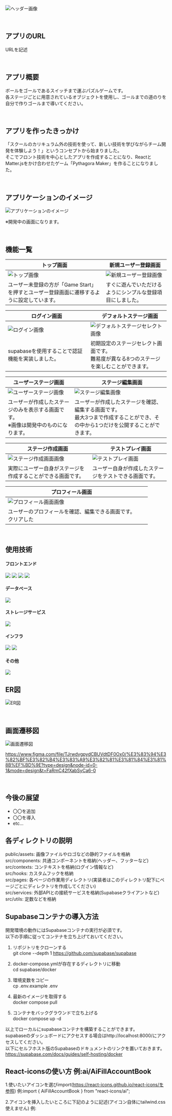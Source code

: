 ![ヘッダー画像](https://github.com/raito2180/pythagora_maker/assets/138564916/4ad33fde-3a8f-4553-a478-c3703b7a44fe)

<br />

## アプリのURL

URLを記述

<br />

## アプリ概要

ボールをゴールであるスイッチまで運ぶパズルゲームです。<br />各ステージごとに用意されているオブジェクトを使用し、ゴールまでの道のりを自分で作りゴールまで導いてください。

<br />

## アプリを作ったきっかけ

「スクールのカリキュラム外の技術を使って、新しい技術を学びながらチーム開発を体験しよう！」というコンセプトから始まりました。<br />そこでフロント技術を中心としたアプリを作成することになり、ReactとMatter.jsをかけ合わせたゲーム「Pythagora Maker」を作ることになりました。

<br />

## アプリケーションのイメージ
![アプリケーションのイメージ](./public/readme/GamePlay.gif)

※開発中の画面になります。

<br />

## 機能一覧
| トップ画面 |新規ユーザー登録画面 |
| ---- | ---- |
| ![トップ画像](./public/readme/Top.png) | ![新規ユーザー登録画像](./public/readme/UserRegistration.png) |
| ユーザー未登録の方が「Game Start」を押すとユーザー登録画面に遷移するように設定しています。 | すぐに遊んでいただけるようにシンプルな登録項目にしました。 |

| ログイン画面 |　デフォルトステージ画面 |
| ---- | ---- |
| ![ログイン画像](./public/readme/login.png) | ![デフォルトステージセレクト画像](public/readme/StagesSelect.png) |
| supabaseを使用することで認証機能を実装しました。 | 初期設定のステージセレクト画面です。<br />難易度が異なる8つのステージを楽しむことができます。 |

| ユーザーステージ画面 |　ステージ編集画面 |
| ---- | ---- |
| ![ユーザーステージ画像](./public/readme/UsersStage.png) | ![ステージ編集画像](public/readme/StagesCreate.png) |
| ユーザーが作成したステージのみを表示する画面です。<br />※画像は開発中のものになります。 | ユーザーが作成したステージを確認、編集する画面です。<br />最大3つまで作成することができ、その中から1つだけを公開することができます。 |

| ステージ作成画面 |　テストプレイ画面 |
| ---- | ---- |
| ![ステージ作成画面画像](画像ディレクトリを記述) | ![テストプレイ画面](画像ディレクトリを記述) |
| 実際にユーザー自身がステージを作成することができる画面です。 | ユーザー自身が作成したステージをテストできる画面です。 |

| プロフィール画面 |　 |
| ---- | ---- |
| ![プロフィール画面画像](画像ディレクトリを記述) |  |
| ユーザーのプロフィールを確認、編集できる画面です。<br />クリアした |  |

<br />

## 使用技術

#### フロントエンド
<img src="https://img.shields.io/badge/-React-555.svg?logo=react&style=popout">

<img src="https://img.shields.io/badge/-JavaScript-276DC3.svg?logo=javascript&style=popout">

<img src="https://img.shields.io/badge/-tailwindcss-555.svg?logo=tailwindcss&style=popout">

<img src="https://img.shields.io/badge/-matterdotjs-4B5562.svg?logo=matterdotjs&style=popout">

#### データベース
<img src="https://img.shields.io/badge/-supabase-bfcfcf.svg?logo=supabase&style=popout">

#### ストレージサービス
<img src="https://img.shields.io/badge/-supabase-bfcfcf.svg?logo=supabase&style=popout">

#### インフラ
<img src="https://img.shields.io/badge/-docker-555.svg?logo=docker&style=popout">

<img src="https://img.shields.io/badge/-vercel-000.svg?logo=vercel&style=popout">

#### その他

<img src="https://img.shields.io/badge/-github-181717.svg?logo=github&style=popout">

<br />

## ER図

![ER図](./public/readme/er.png)

<br />

## 画面遷移図

![画面遷移図](./public/readme/ScreenTransitionDiagram.png)

https://www.figma.com/file/TJrwdvgpydCBUVdtDF0Ox0/%E3%83%94%E3%82%BF%E3%82%B4%E3%83%A9%E3%82%81%E3%81%84%E3%81%8B%EF%BD%9E?type=design&node-id=0-1&mode=design&t=FaRmC42fXabSyCa6-0

<br />

## 今後の展望

- 〇〇を追加
- 〇〇を導入
- etc...



## 各ディレクトリの説明
public/assets: 画像ファイルやロゴなどの静的ファイルを格納  
src/components: 共通コンポーネントを格納(ヘッダー、フッターなど)  
src/contexts: コンテキストを格納(ログイン情報など)  
src/hooks: カスタムフックを格納  
src/pages: 各ページの作業用ディレクトリ(実装者はこのディレクトリ配下にページごとにディレクトリを作成してください)  
src/services: 外部APIとの接続サービスを格納(Supabaseクライアントなど)
src/utils: 定数などを格納

## Supabaseコンテナの導入方法

開発環境の動作にはSupabaseコンテナの実行が必須です。  
以下の手順に従ってコンテナを立ち上げておいてください。

1. リポジトリをクローンする  
git clone --depth 1 https://github.com/supabase/supabase

2. docker-compose.ymlが存在するディレクトリに移動  
cd supabase/docker

3. 環境変数をコピー  
cp .env.example .env

4. 最新のイメージを取得する  
docker compose pull

5. コンテナをバックグラウンドで立ち上げる  
docker compose up -d


以上でローカルにsupabaseコンテナを構築することができます。  
supabaseのダッシュボードにアクセスする場合はhttp://localhost:8000/にアクセスしてください。  
以下にセルフホスト版のSupabaseのドキュメントのリンクを置いておきます。  
https://supabase.com/docs/guides/self-hosting/docker

## React-iconsの使い方 例:ai/AiFillAccountBook

1.使いたいアイコンを選びimport(https://react-icons.github.io/react-icons/を参照)
例:import { AiFillAccountBook } from "react-icons/ai";

2.アイコンを挿入したいところに下記のように記述(アイコン自体にtailwind.css使えません)
例:<AiFillAccountBook />